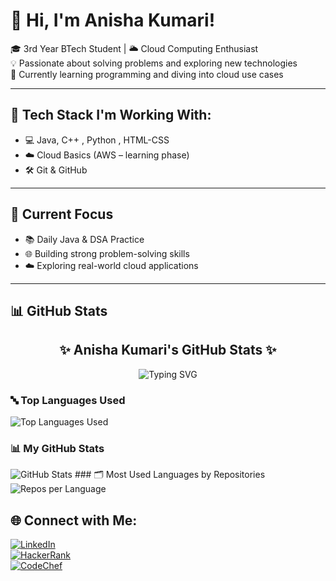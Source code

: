 # 💫 Hi, I'm Anisha Kumari!

🎓 3rd Year BTech Student | 🌥️ Cloud Computing Enthusiast  
💡 Passionate about solving problems and exploring new technologies  
🚀 Currently learning programming and diving into cloud use cases

---

## 🔧 Tech Stack I'm Working With:
- 💻 Java, C++ , Python , HTML-CSS
- ☁️ Cloud Basics (AWS – learning phase)
- 🛠️ Git & GitHub

---

## 📌 Current Focus
- 📚 Daily Java & DSA Practice  
- 🌐 Building strong problem-solving skills  
- ☁️ Exploring real-world cloud applications

---

## 📊 GitHub Stats

<h2 align="center">✨ Anisha Kumari's GitHub Stats ✨</h2>

<p align="center">
  <img src="https://readme-typing-svg.demolab.com?font=Georgia&size=22&duration=3000&pause=1000&color=F49AC2&center=true&vCenter=true&width=500&lines=Hi+%F0%9F%91%8B+I'm+Anisha+Kumari.;BTech+CS+Student+%7C+Cloud+Explorer.;Java+Lover+%7C+Code+%26+Coffee+%E2%98%95%EF%B8%8F;Building+Projects+with+Purpose!" alt="Typing SVG" />
</p>


### 🔤 Top Languages Used
<img src="https://github-readme-stats.vercel.app/api/top-langs/?username=anishasuman&layout=compact&theme=tokyonight&langs_count=8&border_radius=8" alt="Top Languages Used" />

### 📊 My GitHub Stats
<img src="https://github-readme-stats.vercel.app/api?username=anishasuman&show_icons=true&count_private=true&theme=solarized_light&hide=issues&border_radius=10" alt="GitHub Stats" />
### 🗂️ Most Used Languages by Repositories
<img src="https://github-profile-summary-cards.vercel.app/api/cards/repos-per-language?username=anishasuman&theme=github&background=ffffff&title_color=000000&text_color=333333" alt="Repos per Language" />


## 🌐 Connect with Me:

[![LinkedIn](https://img.shields.io/badge/LinkedIn-blue?style=for-the-badge&logo=linkedin)](https://www.linkedin.com/in/anisha-kumari-68522426a/)  
[![HackerRank](https://img.shields.io/badge/HackerRank-2EC866?style=for-the-badge&logo=HackerRank&logoColor=white)](https://www.hackerrank.com/profile/anisha77suman191)  
[![CodeChef](https://img.shields.io/badge/CodeChef-5B4638?style=for-the-badge&logo=CodeChef&logoColor=white)](https://www.codechef.com/users/anisha_23)
